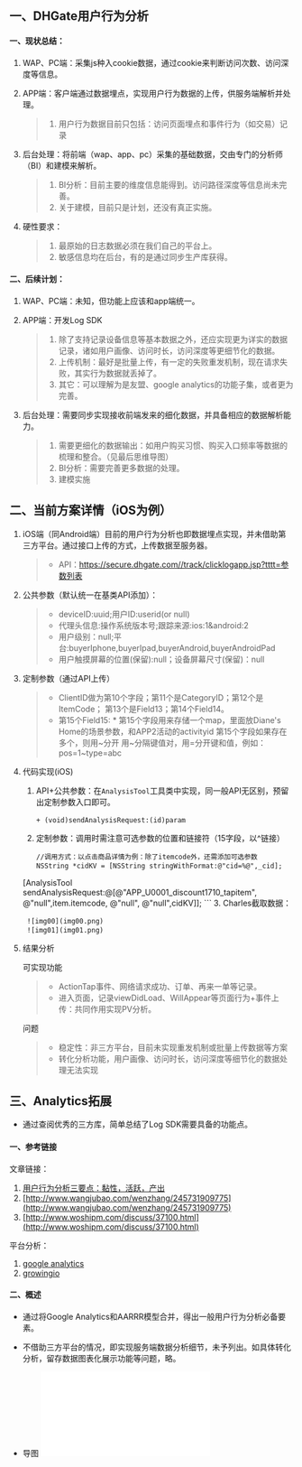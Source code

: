 ## 一、DHGate用户行为分析

#### 一、现状总结：

1. WAP、PC端：采集js种入cookie数据，通过cookie来判断访问次数、访问深度等信息。
2. APP端：客户端通过数据埋点，实现用户行为数据的上传，供服务端解析并处理。

	> 1. 用户行为数据目前只包括：访问页面埋点和事件行为（如交易）记录
	
3. 后台处理：将前端（wap、app、pc）采集的基础数据，交由专门的分析师（BI）和建模来解析。

	> 1. BI分析：目前主要的维度信息能得到。访问路径深度等信息尚未完善。
	> 2. 关于建模，目前只是计划，还没有真正实施。

4. 硬性要求：

	> 1. 最原始的日志数据必须在我们自己的平台上。
	> 2. 敏感信息均在后台，有的是通过同步生产库获得。

#### 二、后续计划：

1. WAP、PC端：未知，但功能上应该和app端统一。
2. APP端：开发Log SDK

	> 1. 除了支持记录设备信息等基本数据之外，还应实现更为详实的数据记录，诸如用户画像、访问时长，访问深度等更细节化的数据。
	> 2. 上传机制：最好是批量上传，有一定的失败重发机制，现在请求失败，其实行为数据就丢掉了。
	> 3. 其它：可以理解为是友盟、google analytics的功能子集，或者更为完善。
	
3. 后台处理：需要同步实现接收前端发来的细化数据，并具备相应的数据解析能力。

	> 1. 需要更细化的数据输出：如用户购买习惯、购买入口频率等数据的梳理和整合。（见最后思维导图）
	> 2. BI分析：需要完善更多数据的处理。
	> 3. 建模实施
	

## 二、当前方案详情（iOS为例）
1. iOS端（同Android端）目前的用户行为分析也即数据埋点实现，并未借助第三方平台。通过接口上传的方式，上传数据至服务器。

	> * API：https://secure.dhgate.com//track/clicklogapp.jsp?tttt=参数列表

2. 公共参数（默认统一在基类API添加）：

	> * deviceID:uuid;用户ID:userid(or null)
	> * 代理头信息:操作系统版本号;跟踪来源:ios:1&android:2
	> * 用户级别：null;平台:buyerIphone,buyerIpad,buyerAndroid,buyerAndroidPad
	> * 用户触摸屏幕的位置(保留):null；设备屏幕尺寸(保留)：null

3. 定制参数（通过API上传）

	> *  ClientID做为第10个字段；第11个是CategoryID；第12个是ItemCode； 第13个是Field13；第14个Field14。
	> * 第15个Field15:
		* 第15个字段用来存储一个map，里面放Diane's Home的场景参数，和APP2活动的activityid    第15个字段如果存在多个，则用~分开 用~分隔键值对，用=分开键和值，例如：pos=1~type=abc

4. 代码实现(iOS)

	1. API+公共参数：在`AnalysisTool`工具类中实现，同一般API无区别，预留出定制参数入口即可。
	
		```
		+ (void)sendAnalysisRequest:(id)param
		```
	
	2. 定制参数：调用时需注意可选参数的位置和链接符（15字段，以^链接）

		```
		//调用方式：以点击商品详情为例：除了itemcode外，还需添加可选参数
		NSString *cidKV = [NSString stringWithFormat:@"cid=%@",_cid];
    [AnalysisTool sendAnalysisRequest:@[@"APP_U0001_discount1710_tapitem", @"null",item.itemcode, @"null", @"null",cidKV]];
		```
	3. Charles截取数据：

		![img00](img00.png)
		![img01](img01.png)
		
5. 结果分析

	可实现功能
	
	> * ActionTap事件、网络请求成功、订单、再来一单等记录。
	> * 进入页面，记录viewDidLoad、WillAppear等页面行为+事件上传：共同作用实现PV分析。
	
	问题
	
	> * 稳定性：非三方平台，目前未实现重发机制或批量上传数据等方案
	> * 转化分析功能，用户画像、访问时长，访问深度等细节化的数据处理无法实现
	
	
## 三、Analytics拓展

* 通过查阅优秀的三方库，简单总结了Log SDK需要具备的功能点。

#### 一、参考链接
文章链接：

1. [用户行为分析三要点：黏性，活跃，产出](https://www.zhihu.com/question/19686197)
2. [http://www.wangjubao.com/wenzhang/245731909775](http://www.wangjubao.com/wenzhang/245731909775)
3. [http://www.woshipm.com/discuss/37100.html](http://www.woshipm.com/discuss/37100.html)

平台分析：

1. [google analytics](https://analytics.google.com/)
2. [growingio](https://www.growingio.com/)

#### 二、概述

* 通过将Google Analytics和AARRR模型合并，得出一般用户行为分析必备要素。
* 不借助三方平台的情况，即实现服务端数据分析细节，未予列出。如具体转化分析，留存数据图表化展示功能等问题，略。

* 导图
	![img](analytics.pdf)
	

